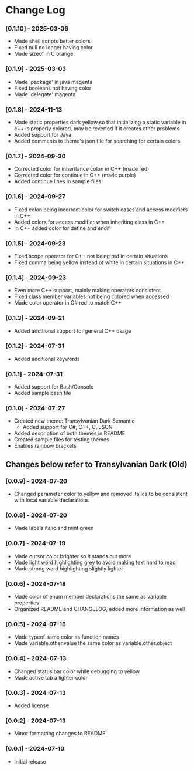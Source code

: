 # Change Log
### [0.1.10] - 2025-03-06
- Made shell scripts better colors
- Fixed null no longer having color
- Made sizeof in C orange
### [0.1.9] - 2025-03-03
- Made 'package' in java magenta
- Fixed booleans not having color
- Made 'delegate' magenta
### [0.1.8] - 2024-11-13
- Made static properties dark yellow so that initializing a static variable in c++ is properly colored, may be reverted if it creates other problems
- Added support for Java
- Added comments to theme's json file for searching for certain colors
### [0.1.7] - 2024-09-30
- Corrected color for inheritance colon in C++ (made red)
- Corrected color for continue in C++ (made purple)
- Added continue lines in sample files
### [0.1.6] - 2024-09-27
- Fixed colon being incorrect color for switch cases and access modifiers in C++
- Added colors for access modifier when inheriting class in C++
- In C++ added color for define and endif
### [0.1.5] - 2024-09-23
- Fixed scope operator for C++ not being red in certain situations
- Fixed comma being yellow instead of white in certain situations in C++
### [0.1.4] - 2024-09-23
- Even more C++ support, mainly making operators consistent
- Fixed class member variables not being colored when accessed
- Made color operator in C# red to match C++
### [0.1.3] - 2024-09-21
- Added additional support for general C++ usage
### [0.1.2] - 2024-07-31
- Added additional keywords
### [0.1.1] - 2024-07-31
- Added support for Bash/Console
- Added sample bash file
### [0.1.0] - 2024-07-27
- Created new theme: Transylvanian Dark Semantic
	- Added support for C#, C++, C, JSON
- Added description of both themes in README
- Created sample files for testing themes
- Enables rainbow brackets
## Changes below refer to Transylvanian Dark (Old)
### [0.0.9] - 2024-07-20
- Changed parameter color to yellow and removed italics to be consistent with local variable declarations
### [0.0.8] - 2024-07-20
- Made labels italic and mint green
### [0.0.7] - 2024-07-19
- Made cursor color brighter so it stands out more
- Made light word highlighting grey to avoid making text hard to read
- Made strong word highlighting slightly lighter
### [0.0.6] - 2024-07-18
- Made color of enum member declarations the same as variable properties
- Organized README and CHANGELOG, added more information as well
### [0.0.5] - 2024-07-16
- Made typeof same color as function names
- Made variable.other.value the same color as variable.other.object
### [0.0.4] - 2024-07-13
- Changed status bar color while debugging to yellow
- Made active tab a lighter color
### [0.0.3] - 2024-07-13
- Added license
### [0.0.2] - 2024-07-13
- Minor formatting changes to README
### [0.0.1] - 2024-07-10
- Initial release

